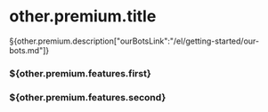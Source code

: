 # other.premium.title

§{other.premium.description["ourBotsLink":"/el/getting-started/our-bots.md"]}

### \${other.premium.features.first}

### \${other.premium.features.second}
